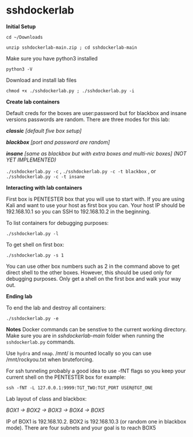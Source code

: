 # sshdockerlab

**Initial Setup**

`cd ~/Downloads`

`unzip sshdockerlab-main.zip ; cd sshdockerlab-main`

Make sure you have python3 installed

`python3 -V`

Download and install lab files

`chmod +x ./sshdockerlab.py ; ./sshdockerlab.py -i`


**Create lab containers**

Default creds for the boxes are user:password but for blackbox and insane versions passwords are random. There are three modes for this lab:

***classic*** *[default five box setup]*

***blackbox*** *[port and password are random]*

***insane*** *[same as blackbox but with extra boxes and multi-nic boxes] (NOT YET IMPLEMENTED)*

`./sshdockerlab.py -c` , `./sshdockerlab.py -c -t blackbox` , or `./sshdockerlab.py -c -t insane`


**Interacting with lab containers**

First box is PENTESTER box that you will use to start with. If you are using Kali and want to use your host as first box you can. Your host IP should be 192.168.10.1 so you can SSH to 192.168.10.2 in the beginning.

To list containers for debugging purposes:

`./sshdockerlab.py -l`

To get shell on first box:

`./sshdockerlab.py -s 1`

You can use other box numbers such as 2 in the command above to get direct shell to the other boxes. However, this should be used only for debugging purposes. Only get a shell on the first box and walk your way out.

**Ending lab**

To end the lab and destroy all containers:

`./sshdockerlab.py -e`

**Notes**
Docker commands can be senstive to the current working directory. Make sure you are in *sshdockerlab-main* folder when running the `sshdockerlab.py` commands. 

Use `hydra` and `nmap`. /mnt/ is mounted locally so you can use /mnt/rockyou.txt when bruteforcing.

For ssh tunneling probably a good idea to use -fNT flags so you keep your current shell on the PENTESTER box for example:

`ssh -fNT -L 127.0.0.1:9999:TGT_TWO:TGT_PORT USER@TGT_ONE`

Lab layout of class and blackbox:

*BOX1 -> BOX2 -> BOX3 -> BOX4 -> BOX5*

IP of BOX1 is 192.168.10.2. BOX2 is 192.168.10.3 (or random one in blackbox mode). There are four subnets and your goal is to reach BOX5



